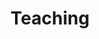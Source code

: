 ---
layout: collection
title: "Teaching"
collection: teaching
permalink: /teaching/
author_profile: false
---
